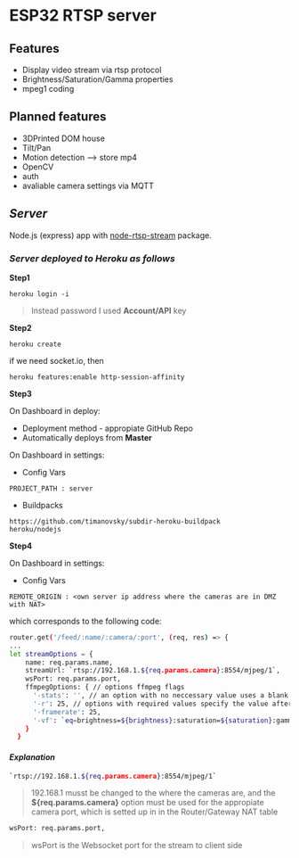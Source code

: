 # ESP32 RTSP server

## Features
- Display video stream via rtsp protocol
- Brightness/Saturation/Gamma properties
- mpeg1 coding

## Planned features
- 3DPrinted DOM house
- Tilt/Pan
- Motion detection --> store mp4
- OpenCV
- auth
- avaliable camera settings via MQTT 

## _Server_
Node.js (express) app with [node-rtsp-stream](https://github.com/kyriesent/node-rtsp-stream) package.
### _Server deployed to Heroku as follows_
**Step1**
```
heroku login -i
```
> Instead password I used **Account/API** key

**Step2**
```
heroku create
```
if we need socket.io, then
```
heroku features:enable http-session-affinity
```

**Step3**

On Dashboard in deploy:
- Deployment method - appropiate GitHub Repo
- Automatically deploys from **Master**

On Dashboard in settings:
- Config Vars
```
PROJECT_PATH : server
```
- Buildpacks
```
https://github.com/timanovsky/subdir-heroku-buildpack
heroku/nodejs
```
**Step4**

On Dashboard in settings:
- Config Vars
```
REMOTE_ORIGIN : <own server ip address where the cameras are in DMZ with NAT>

```
which corresponds to the following code:
```sh
router.get('/feed/:name/:camera/:port', (req, res) => {
...
let streamOptions = {
    name: req.params.name,
    streamUrl: `rtsp://192.168.1.${req.params.camera}:8554/mjpeg/1`,
    wsPort: req.params.port,
    ffmpegOptions: { // options ffmpeg flags
      '-stats': '', // an option with no neccessary value uses a blank string
      '-r': 25, // options with required values specify the value after the key
      '-framerate': 25,
      '-vf': `eq=brightness=${brightness}:saturation=${saturation}:gamma=${gamma}`,
    }
  }
```
#### _Explanation_ 

```sh
`rtsp://192.168.1.${req.params.camera}:8554/mjpeg/1`
```
> 192.168.1 musst be changed to the <server ip address> where the cameras are, and the **${req.params.camera}** option must be used for the appropiate camera port, which is setted up in in the Router/Gateway NAT table

```sh
wsPort: req.params.port,
```
> wsPort is the Websocket port for the stream to client side
